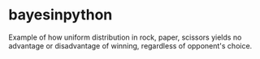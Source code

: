 # bayesinpython
Example of how uniform distribution in rock, paper, scissors yields no advantage or disadvantage of winning, regardless of opponent's choice.
